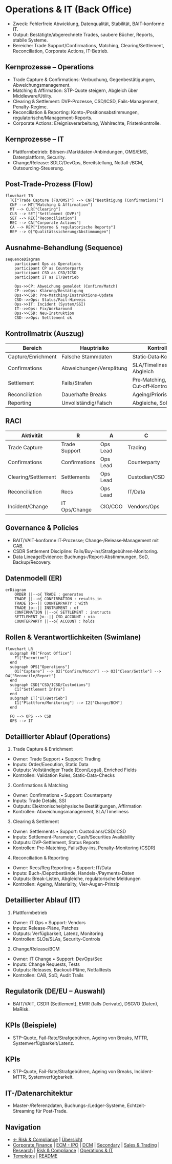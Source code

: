 # Operations & IT (Back Office)

- Zweck: Fehlerfreie Abwicklung, Datenqualität, Stabilität, BAIT-konforme IT.
- Output: Bestätigte/abgerechnete Trades, saubere Bücher, Reports, stabile Systeme.
- Bereiche: Trade Support/Confirmations, Matching, Clearing/Settlement, Reconciliation, Corporate Actions, IT-Betrieb.

## Kernprozesse – Operations

- Trade Capture & Confirmations: Verbuchung, Gegenbestätigungen, Abweichungsmanagement.
- Matching & Affirmation: STP-Quote steigern, Abgleich über Middleware/Utility.
- Clearing & Settlement: DVP-Prozesse, CSD/ICSD, Fails-Management, Penalty-Regime.
- Reconciliation & Reporting: Konto-/Positionsabstimmungen, regulatorische/Management-Reports.
- Corporate Actions: Ereignisverarbeitung, Wahlrechte, Fristenkontrolle.

## Kernprozesse – IT

- Plattformbetrieb: Börsen-/Marktdaten-Anbindungen, OMS/EMS, Datenplattform, Security.
- Change/Release: SDLC/DevOps, Bereitstellung, Notfall-/BCM, Outsourcing-Steuerung.

## Post-Trade-Prozess (Flow)

```mermaid
flowchart TB
  TC["Trade Capture (FO/OMS)"] --> CNF["Bestätigung (Confirmations)"]
  CNF --> MT["Matching & Affirmation"]
  MT --> CLR["Clearing"]
  CLR --> SET["Settlement (DVP)"]
  SET --> REC["Reconciliation"]
  REC --> CA["Corporate Actions"]
  CA --> REP["Interne & regulatorische Reports"]
  REP --> Q["Qualitätssicherung/Abstimmungen"]
```

## Ausnahme‑Behandlung (Sequence)

```mermaid
sequenceDiagram
    participant Ops as Operations
    participant CP as Counterparty
    participant CSD as CSD/ICSD
    participant IT as IT/Betrieb

    Ops->>CP: Abweichung gemeldet (Confirm/Match)
    CP-->>Ops: Klärung/Bestätigung
    Ops->>CSD: Pre‑Matching/Instruktions‑Update
    CSD-->>Ops: Status/Fail‑Hinweis
    Ops->>IT: Incident (System/SSI)
    IT-->>Ops: Fix/Workaround
    Ops->>CSD: Neu‑Instruktion
    CSD-->>Ops: Settlement ok
```

## Kontrollmatrix (Auszug)

| Bereich | Hauptrisiko | Kontrolle | Nachweis |
|---|---|---|---|
| Capture/Enrichment | Falsche Stammdaten | Static‑Data‑Kontrollen | Validierungslogs |
| Confirmations | Abweichungen/Verspätung | SLA/Timeliness, Abgleich | Confirm‑Reports |
| Settlement | Fails/Strafen | Pre‑Matching, Cut‑off‑Kontrollen | CSDR‑Reports |
| Reconciliation | Dauerhafte Breaks | Ageing/Priorisierung | Break‑Listen |
| Reporting | Unvollständig/Falsch | Abgleiche, SoD | Reconciliation/Sign‑off |

## RACI

| Aktivität | R | A | C | I |
|---|---|---|---|---|
| Trade Capture | Trade Support | Ops Lead | Trading | Risk |
| Confirmations | Confirmations | Ops Lead | Counterparty | Compliance |
| Clearing/Settlement | Settlements | Ops Lead | Custodian/CSD | Trading |
| Reconciliation | Recs | Ops Lead | IT/Data | Finance |
| Incident/Change | IT Ops/Change | CIO/COO | Vendors/Ops | Management |

## Governance & Policies

- BAIT/VAIT‑konforme IT‑Prozesse; Change‑/Release‑Management mit CAB.
- CSDR Settlement Discipline: Fails/Buy‑ins/Strafgebühren‑Monitoring.
- Data Lineage/Evidence: Buchungs‑/Report‑Abstimmungen, SoD, Backup/Recovery.
## Datenmodell (ER)

```mermaid
erDiagram
    ORDER ||--o{ TRADE : generates
    TRADE ||--o{ CONFIRMATION : results_in
    TRADE }o--|| COUNTERPARTY : with
    TRADE }o--|| INSTRUMENT : of
    CONFIRMATION ||--o{ SETTLEMENT : instructs
    SETTLEMENT }o--|| CSD_ACCOUNT : via
    COUNTERPARTY ||--o{ ACCOUNT : holds
```

## Rollen & Verantwortlichkeiten (Swimlane)

```mermaid
flowchart LR
  subgraph FO["Front Office"]
    F1["Execution"]
  end
  subgraph OPS["Operations"]
    O1["Capture"] --> O2["Confirm/Match"] --> O3["Clear/Settle"] --> O4["Reconcile/Report"]
  end
  subgraph CSD["CSD/ICSD/Custodians"]
    C1["Settlement Infra"]
  end
  subgraph IT["IT/Betrieb"]
    I1["Plattform/Monitoring"] --> I2["Change/BCM"]
  end

  FO --> OPS --> CSD
  OPS --> IT
```

## Detaillierter Ablauf (Operations)

1) Trade Capture & Enrichment
- Owner: Trade Support • Support: Trading
- Inputs: Order/Execution, Static Data
- Outputs: Vollständiger Trade (Econ/Legal), Enriched Fields
- Kontrollen: Validation Rules, Static-Data-Checks

2) Confirmations & Matching
- Owner: Confirmations • Support: Counterparty
- Inputs: Trade Details, SSI
- Outputs: Elektronische/physische Bestätigungen, Affirmation
- Kontrollen: Abweichungsmanagement, SLA/Timeliness

3) Clearing & Settlement
- Owner: Settlements • Support: Custodians/CSD/ICSD
- Inputs: Settlement-Parameter, Cash/Securities Availability
- Outputs: DVP-Settlement, Status Reports
- Kontrollen: Pre-Matching, Fails/Buy-ins, Penalty-Monitoring (CSDR)

4) Reconciliation & Reporting
- Owner: Recs/Reg Reporting • Support: IT/Data
- Inputs: Buch-/Depotbestände, Handels-/Payments-Daten
- Outputs: Break-Listen, Abgleiche, regulatorische Meldungen
- Kontrollen: Ageing, Materiality, Vier-Augen-Prinzip

## Detaillierter Ablauf (IT)

1) Plattformbetrieb
- Owner: IT Ops • Support: Vendors
- Inputs: Release-Pläne, Patches
- Outputs: Verfügbarkeit, Latenz, Monitoring
- Kontrollen: SLOs/SLAs, Security-Controls

2) Change/Release/BCM
- Owner: IT Change • Support: DevOps/Sec
- Inputs: Change Requests, Tests
- Outputs: Releases, Backout-Pläne, Notfalltests
- Kontrollen: CAB, SoD, Audit Trails

## Regulatorik (DE/EU – Auswahl)
- BAIT/VAIT, CSDR (Settlement), EMIR (falls Derivate), DSGVO (Daten), MaRisk.

## KPIs (Beispiele)
- STP-Quote, Fail-Rate/Strafgebühren, Ageing von Breaks, MTTR, Systemverfügbarkeit/Latenz.

## KPIs

- STP-Quote, Fail-Rate/Strafgebühren, Ageing von Breaks, Incident-MTTR, Systemverfügbarkeit.

## IT-/Datenarchitektur

- Master-/Referenzdaten, Buchungs-/Ledger-Systeme, Echtzeit-Streaming für Post-Trade.

## Navigation

- [← Risk & Compliance](07_Risk_Compliance.md) | [Übersicht](Kernprozesse_Investmentbank_Mittelstand.md)
- [Corporate Finance](01_Corporate_Finance_MA_Finanzierung.md) | [ECM - IPO](02_ECM_IPO.md) | [DCM](03_DCM_Anleiheemission.md) | [Secondary](04_ECM_Kapitalerhoehung_Secondary.md) | [Sales & Trading](05_Sales_Trading_Designated_Sponsoring.md) | [Research](06_Research.md) | [Risk & Compliance](07_Risk_Compliance.md) | [Operations & IT](08_Operations_IT.md)
- [Templates](templates/) | [README](README.md)
